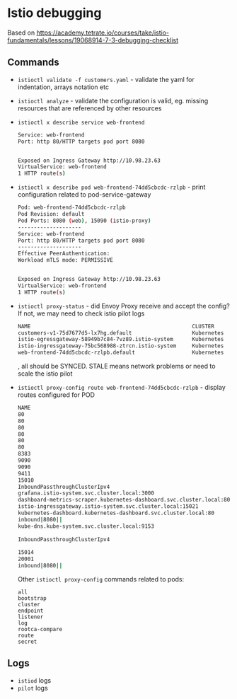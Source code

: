 # Istio debugging

Based on https://academy.tetrate.io/courses/take/istio-fundamentals/lessons/19068914-7-3-debugging-checklist

## Commands

- `istioctl validate -f customers.yaml` - validate the yaml for indentation, arrays notation etc
- `istioctl analyze` - validate the configuration is valid, eg. missing resources that are referenced by other resources
- `istioctl x describe service web-frontend`
    ```sh
    Service: web-frontend
    Port: http 80/HTTP targets pod port 8080


    Exposed on Ingress Gateway http://10.98.23.63
    VirtualService: web-frontend
    1 HTTP route(s)
    ```
- `istioctl x describe pod web-frontend-74dd5cbcdc-rzlpb` - print configuration related to pod-service-gateway
    ```sh
    Pod: web-frontend-74dd5cbcdc-rzlpb
    Pod Revision: default
    Pod Ports: 8080 (web), 15090 (istio-proxy)
    --------------------
    Service: web-frontend
    Port: http 80/HTTP targets pod port 8080
    --------------------
    Effective PeerAuthentication:
    Workload mTLS mode: PERMISSIVE


    Exposed on Ingress Gateway http://10.98.23.63
    VirtualService: web-frontend
    1 HTTP route(s)
    ```
- `istioctl proxy-status` - did Envoy Proxy receive and accept the config? If not, we may need to check istio pilot logs
    ```sh
    NAME                                                   CLUSTER        CDS        LDS        EDS        RDS          ECDS         ISTIOD                      VERSION
    customers-v1-75d7677d5-lx7hg.default                   Kubernetes     SYNCED     SYNCED     SYNCED     SYNCED       NOT SENT     istiod-84d979766b-5vnbg     1.14.3
    istio-egressgateway-58949b7c84-7vz89.istio-system      Kubernetes     SYNCED     SYNCED     SYNCED     NOT SENT     NOT SENT     istiod-84d979766b-5vnbg     1.14.3
    istio-ingressgateway-75bc568988-ztrcn.istio-system     Kubernetes     SYNCED     SYNCED     SYNCED     SYNCED       NOT SENT     istiod-84d979766b-5vnbg     1.14.3
    web-frontend-74dd5cbcdc-rzlpb.default                  Kubernetes     SYNCED     SYNCED     SYNCED     SYNCED       NOT SENT     istiod-84d979766b-5vnbg     1.14.3
    ```
    , all should be SYNCED. STALE means network problems or need to scale the istio pilot

- `istioctl proxy-config route web-frontend-74dd5cbcdc-rzlpb` - display routes configured for POD
    ```sh
    NAME                                                                      DOMAINS                                                      MATCH                  VIRTUAL SERVICE
    80                                                                        customers, customers.default + 1 more...                     /*                     customers.default
    80                                                                        istio-egressgateway.istio-system, 10.105.253.189             /*                     
    80                                                                        istio-ingressgateway.istio-system, 10.98.23.63               /*                     
    80                                                                        kubernetes-dashboard.kubernetes-dashboard, 10.110.229.78     /*                     
    80                                                                        tracing.istio-system, 10.102.1.105                           /*                     
    80                                                                        web-frontend, web-frontend.default + 1 more...               /*                     
    8383                                                                      istio-operator.istio-operator, 10.105.76.154                 /*                     
    9090                                                                      kiali.istio-system, 10.108.134.148                           /*                     
    9090                                                                      prometheus.istio-system, 10.106.61.49                        /*                     
    9411                                                                      zipkin.istio-system, 10.102.161.165                          /*                     
    15010                                                                     istiod.istio-system, 10.96.163.202                           /*                     
    InboundPassthroughClusterIpv4                                             *                                                            /*                     
    grafana.istio-system.svc.cluster.local:3000                               *                                                            /*                     
    dashboard-metrics-scraper.kubernetes-dashboard.svc.cluster.local:8000     *                                                            /*                     
    istio-ingressgateway.istio-system.svc.cluster.local:15021                 *                                                            /*                     
    kubernetes-dashboard.kubernetes-dashboard.svc.cluster.local:80            *                                                            /*                     
    inbound|8080||                                                            *                                                            /*                     
    kube-dns.kube-system.svc.cluster.local:9153                               *                                                            /*                     
                                                                              *                                                            /healthz/ready*        
    InboundPassthroughClusterIpv4                                             *                                                            /*                     
                                                                              *                                                            /stats/prometheus*     
    15014                                                                     istiod.istio-system, 10.96.163.202                           /*                     
    20001                                                                     kiali.istio-system, 10.108.134.148                           /*                     
    inbound|8080||                                                            *                                                            /*  
    ```
    Other `istioctl proxy-config` commands related to pods:
    ```text
    all            
    bootstrap      
    cluster        
    endpoint       
    listener       
    log            
    rootca-compare 
    route          
    secret         
    ```

## Logs
- `istiod` logs
- `pilot` logs